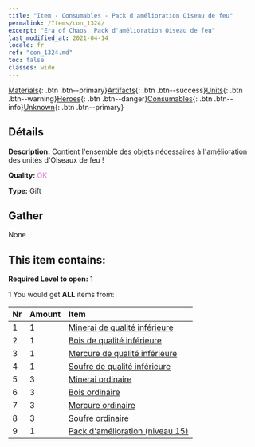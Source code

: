 ```yaml
---
title: "Item - Consumables - Pack d'amélioration Oiseau de feu"
permalink: /Items/con_1324/
excerpt: "Era of Chaos  Pack d'amélioration Oiseau de feu"
last_modified_at: 2021-04-14
locale: fr
ref: "con_1324.md"
toc: false
classes: wide
---
```

 [Materials](/fr/Items/){: .btn .btn--primary}[Artifacts](/fr/Items/Artifacts/){: .btn .btn--success}[Units](/fr/Items/Units/){: .btn .btn--warning}[Heroes](/fr/Items/Heroes/){: .btn .btn--danger}[Consumables](/fr/Items/Consumables/){: .btn .btn--info}[Unknown](/fr/Items/Unknown/){: .btn .btn--primary}

## Détails
 **Description:** Contient l'ensemble des objets nécessaires à l'amélioration des unités d'Oiseaux de feu !

 **Quality:** <span style="color: #DA70D6">OK</span>

 **Type:** Gift

## Gather

  None

## This item contains:

 **Required Level to open:** 1

 1 You would get **ALL** items  from:

  | Nr | Amount |     Item    |
  |:---|:-------|:------------|
  | 1 | 1 | [Minerai de qualité inférieure](/fr/Items/mat_1/) | 
  | 2 | 1 | [Bois de qualité inférieure](/fr/Items/mat_1/) | 
  | 3 | 1 | [Mercure de qualité inférieure](/fr/Items/mat_2/) | 
  | 4 | 1 | [Soufre de qualité inférieure](/fr/Items/mat_3/) | 
  | 5 | 3 | [Minerai ordinaire](/fr/Items/mat_6/) | 
  | 6 | 3 | [Bois ordinaire](/fr/Items/mat_7/) | 
  | 7 | 3 | [Mercure ordinaire](/fr/Items/mat_8/) | 
  | 8 | 3 | [Soufre ordinaire](/fr/Items/mat_9/) | 
  | 9 | 1 | [Pack d'amélioration (niveau 15)](/fr/Items/con_1325/) | 
